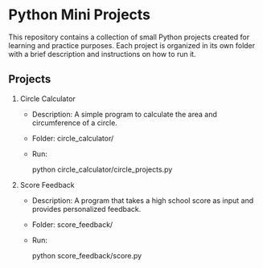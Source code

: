 # Python Mini Projects

This repository contains a collection of small Python projects created for learning and practice purposes. Each project is organized in its own folder with a brief description and instructions on how to run it.

## Projects

1. Circle Calculator  
   - Description: A simple program to calculate the area and circumference of a circle.   
   - Folder: circle_calculator/  
   - Run:  
    
     python circle_calculator/circle_projects.py
     
2. Score Feedback  
   - Description: A program that takes a high school score as input and provides personalized feedback.  
   - Folder: score_feedback/  
   - Run:  
     
     python score_feedback/score.py
